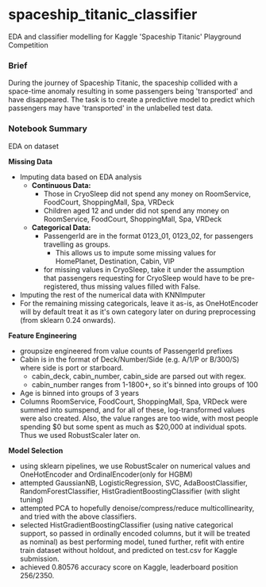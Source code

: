 # spaceship_titanic_classifier
EDA and classifier modelling for Kaggle 'Spaceship Titanic' Playground Competition

### Brief
During the journey of Spaceship Titanic, the spaceship collided with a space-time anomaly resulting in some passengers being 'transported' and have disappeared. The task is to create a predictive model to predict which passengers may have 'transported' in the unlabelled test data.

### Notebook Summary
EDA on dataset

**Missing Data**
  - Imputing data based on EDA analysis
    - **Continuous Data:**
      - Those in CryoSleep did not spend any money on RoomService, FoodCourt, ShoppingMall, Spa, VRDeck
      - Children aged 12 and under did not spend any money on RoomService, FoodCourt, ShoppingMall, Spa, VRDeck
    - **Categorical Data:**
      - PassengerId are in the format 0123_01, 0123_02, for passengers travelling as groups.
        - This allows us to impute some missing values for HomePlanet, Destination, Cabin, VIP
      - for missing values in CryoSleep, take it under the assumption that passengers requesting for CryoSleep would have to be pre-registered, thus missing values filled with False.
  - Imputing the rest of the numerical data with KNNImputer
  - For the remaining missing categoricals, leave it as-is, as OneHotEncoder will by default treat it as it's own category later on during preprocessing (from sklearn 0.24 onwards). 

**Feature Engineering**
  - groupsize engineered from value counts of PassengerId prefixes
  - Cabin is in the format of Deck/Number/Side (e.g. A/1/P or B/300/S) where side is port or starboard.
    - cabin_deck, cabin_number, cabin_side are parsed out with regex.
    - cabin_number ranges from 1-1800+, so it's binned into groups of 100
  - Age is binned into groups of 3 years
  - Columns RoomService, FoodCourt, ShoppingMall, Spa, VRDeck were summed into sumspend, and for all of these, log-transformed values were also created. Also, the value ranges are too wide, with most people spending $0 but some spent as much as $20,000 at individual spots. Thus we used RobustScaler later on.

**Model Selection**
  - using sklearn pipelines, we use RobustScaler on numerical values and OneHotEncoder and OrdinalEncoder(only for HGBM)
  - attempted GaussianNB, LogisticRegression, SVC, AdaBoostClassifier, RandomForestClassifier, HistGradientBoostingClassifier (with slight tuning)
  - attempted PCA to hopefully denoise/compress/reduce multicollinearity, and tried with the above classifiers.
  - selected HistGradientBoostingClassifier (using native categorical support, so passed in ordinally encoded columns, but it will be treated as nominal) as best performing model, tuned further, refit with entire train dataset without holdout, and predicted on test.csv for Kaggle submission.
  - achieved 0.80576 accuracy score on Kaggle, leaderboard position 256/2350.
  
